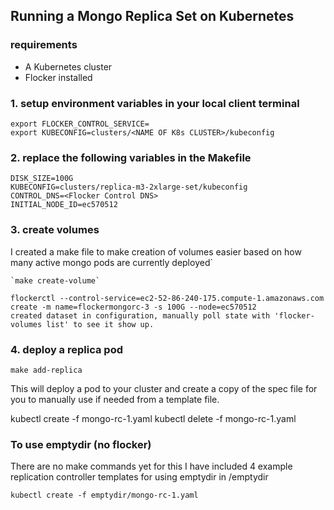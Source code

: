 ## Running a Mongo Replica Set on Kubernetes

### requirements
- A Kubernetes cluster
- Flocker installed

### 1. setup environment variables in your local client terminal
```
export FLOCKER_CONTROL_SERVICE=
export KUBECONFIG=clusters/<NAME OF K8s CLUSTER>/kubeconfig
```

###  2. replace the following variables in the Makefile
```
DISK_SIZE=100G
KUBECONFIG=clusters/replica-m3-2xlarge-set/kubeconfig
CONTROL_DNS=<Flocker Control DNS>
INITIAL_NODE_ID=ec570512
```

###  3. create volumes
I created a make file to make creation of volumes easier based on how many active mongo pods are currently deployed`
```
`make create-volume`

flockerctl --control-service=ec2-52-86-240-175.compute-1.amazonaws.com create -m name=flockermongorc-3 -s 100G --node=ec570512
created dataset in configuration, manually poll state with 'flocker-volumes list' to see it show up.
```

###  4. deploy a replica pod
`make add-replica`

This will deploy a pod to your cluster and create a copy of the spec file for you to manually use if needed from a template file.

kubectl create -f mongo-rc-1.yaml
kubectl delete -f mongo-rc-1.yaml


###  To use emptydir (no flocker)

There are no make commands yet for this I have included 4 example replication controller templates for using emptydir in /emptydir

`kubectl create -f emptydir/mongo-rc-1.yaml`
